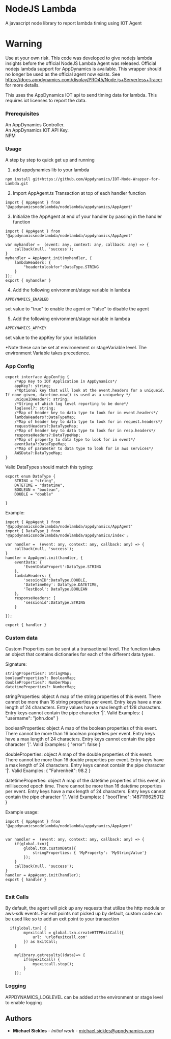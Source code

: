 # NodeJS Lambda

A javascript node library to report lambda timing using IOT Agent

# Warning
Use at your own risk.  This code was developed to give nodejs lambda insights before the official NodeJS Lambda Agent was released.  Official nodejs lambda support for AppDynamics is available.  This wrapper should no longer be used as the official agent now exists. See https://docs.appdynamics.com/display/PRO45/Node.js+Serverless+Tracer for more details.


This uses the AppDynamics IOT api to send timing data for lambda.  This requires iot licenses to report the data. 

### Prerequisites

An AppDynamics Controller.  
An AppDynamics IOT API Key.  
NPM

### Usage 

A step by step to quick get up and running 

1. add appdynamics lib to your lambda

```
npm install git+https://github.com/Appdynamics/IOT-Node-Wrapper-for-Lambda.git
```

2. Import AppAgent.ts Transaction at top of each handler function

```
import { AppAgent } from '@appdynamicsnodelambda/nodelambda/appdynamics/AppAgent'
```

3.  Initialize the AppAgent at end of your handler by passing in the handler function
```
import { AppAgent } from '@appdynamicsnodelambda/nodelambda/appdynamics/AppAgent'

var myhandler =  (event: any, context: any, callback: any) => {
    callback(null, 'success');
}
myhandler = AppAgent.init(myhandler, {
    lambdaHeaders: {
        "headertolookfor":DataType.STRING
    }
});
export { myhandler }
```
4.  Add the following enivronment/stage variable in lambda

```
APPDYNAMICS_ENABLED
```
set value to "true" to enable the agent or "false" to disable the agent

5.  Add the following enivronment/stage variable in lambda

```
APPDYNAMICS_APPKEY
```
set value to the appKey for your installation

*Note these can be set at environement or stageVariable level.  The environment Variable takes precedence.


### App Config
```
export interface AppConfig {
    /*App Key to IOT Application in AppDynamics*/
    appKey?: string;
    /*Optional key that will look at the event.headers for a uniqueid.  If none given, datetime.now() is used as a uniquekey */
    uniqueIDHeader?: string;
    /*String of which log level reporting to be done*/
    loglevel?: string;
    /*Map of header key to data type to look for in event.headers*/
    lambdaHeaders?:DataTypeMap;
    /*Map of header key to data type to look for in request.headers*/
    requestHeaders?:DataTypeMap;
    /*Map of header key to data type to look for in resp.headers*/
    responseHeaders?:DataTypeMap;
    /*Map of property to data type to look for in event*/
    eventData?:DataTypeMap;
    /*Map of parameter to data type to look for in aws services*/
    AWSData?:DataTypeMap;
}
```

Valid DataTypes should match this typing:
```
export enum DataType {
    STRING = "string",
    DATETIME = "datetime",
    BOOLEAN = "boolean",
    DOUBLE = "double"

}
```


Example:
```
import { AppAgent } from '@appdynamicsnodelambda/nodelambda/appdynamics/AppAgent'
import { DataType } from '@appdynamicsnodelambda/nodelambda/appdynamics/index';

var handler =  (event: any, context: any, callback: any) => {
    callback(null, 'success');
}
handler = AppAgent.init(handler, {
    eventData: {
        'EventDataPropert':DataType.STRING
    },    
    lambdaHeaders: {
        'sessionID':DataType.DOUBLE,
        'DateTimeKey': DataType.DATETIME,
        'TestBool': DataType.BOOLEAN
    },
    responseHeaders: {
        'sessionid':DataType.STRING
    }

});

export { handler }
```

### Custom data

Custom Properties can be sent at a transactional level.  The function takes an object that contains dictionaries for each of the different data types.

Signature:

```
stringProperties?: StringMap;
booleanProperties?: BooleanMap;
doubleProperties?: NumberMap;
datetimeProperties?: NumberMap;
```

stringProperties: object
A map of the string properties of this event. There cannot be more than 16 string properties per event. Entry keys have a max length of 24 characters. Entry values have a max length of 128 characters. Entry keys cannot contain the pipe character '|'. Valid Examples: { "username": "john.doe" }

booleanProperties: object
A map of the boolean properties of this event. There cannot be more than 16 boolean properties per event. Entry keys have a max length of 24 characters. Entry keys cannot contain the pipe character '|'. Valid Examples: { "error": false }

doubleProperties: object
A map of the double properties of this event. There cannot be more than 16 double properties per event. Entry keys have a max length of 24 characters. Entry keys cannot contain the pipe character '|'. Valid Examples: { "Fahrenheit": 98.2 }

datetimeProperties: object
A map of the datetime properties of this event, in millisecond epoch time. There cannot be more than 16 datetime properties per event. Entry keys have a max length of 24 characters. Entry keys cannot contain the pipe character '|'. Valid Examples: { "bootTime": 1487119625012 }



Example usage:

```
import { AppAgent } from '@appdynamicsnodelambda/nodelambda/appdynamics/AppAgent'


var handler =  (event: any, context: any, callback: any) => {
    if(global.txn){
        global.txn.customData({
            stringProperties: { 'MyProperty': 'MyStringValue'}
        });
    }
    callback(null, 'success');
}
handler = AppAgent.init(handler);
export { handler }


```

### Exit Calls
By default, the agent will pick up any requests that utilize the http module or aws-sdk events.  For exit points not picked up by default, custom code can be used like so to add an exit point to your transaction

```
  if(global.txn) {
        myexitcall = global.txn.createHTTPExitCall({
            url: 'urlofexitcall.com'
        }) as ExitCall;
    }

    mylibrary.getresults((data)=> {
        if(myexitcall) {
            myexitcall.stop();
        }
    });
```

### Logging
APPDYNAMICS_LOGLEVEL can be added at the environment or stage level to enable logging


## Authors

* **Michael Sickles** - *Initial work* - michael.sickles@appdynamics.com
